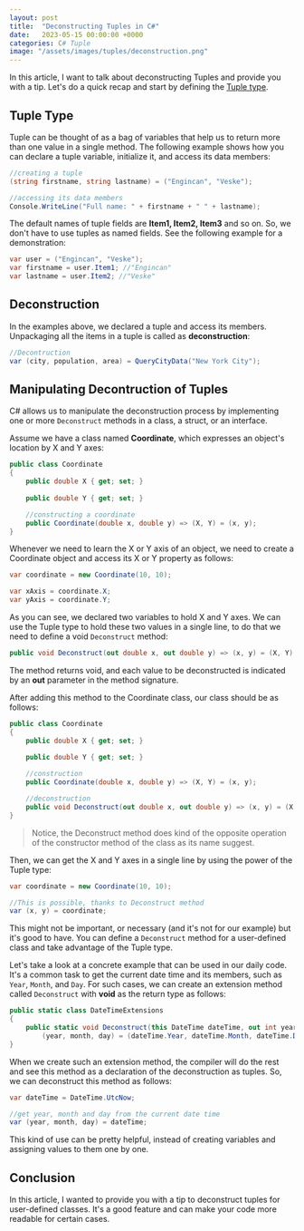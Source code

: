 ```yaml
---
layout: post
title:  "Deconstructing Tuples in C#"
date:   2023-05-15 00:00:00 +0000
categories: C# Tuple
image: "/assets/images/tuples/deconstruction.png"
---
```


In this article, I want to talk about deconstructing Tuples and provide you with a tip. Let's do a quick recap and start by defining the [Tuple type](https://learn.microsoft.com/en-us/dotnet/csharp/language-reference/builtin-types/value-tuples).

## Tuple Type

Tuple can be thought of as a bag of variables that help us to return more than one value in a single method. The following example shows how you can declare a tuple variable, initialize it, and access its data members:

```csharp
//creating a tuple
(string firstname, string lastname) = ("Engincan", "Veske");

//accessing its data members
Console.WriteLine("Full name: " + firstname + " " + lastname);
```

The default names of tuple fields are **Item1, Item2, Item3** and so on. So, we don't have to use tuples as named fields. See the following example for a demonstration:

```csharp
var user = ("Engincan", "Veske");
var firstname = user.Item1; //"Engincan"
var lastname = user.Item2; //"Veske"
```

## Deconstruction

In the examples above, we declared a tuple and access its members. Unpackaging all the items in a tuple is called as **deconstruction**:

```csharp
//Decontruction
var (city, population, area) = QueryCityData("New York City");
```

## Manipulating Decontruction of Tuples

C# allows us to manipulate the deconstruction process by implementing one or more `Deconstruct` methods in a class, a struct, or an interface. 

Assume we have a class named **Coordinate**, which expresses an object's location by X and Y axes:

```csharp
public class Coordinate
{
    public double X { get; set; }
    
    public double Y { get; set; }

    //constructing a coordinate
    public Coordinate(double x, double y) => (X, Y) = (x, y);
}
```

Whenever we need to learn the X or Y axis of an object, we need to create a Coordinate object and access its X or Y property as follows:

```csharp
var coordinate = new Coordinate(10, 10);

var xAxis = coordinate.X;
var yAxis = coordinate.Y;
```

As you can see, we declared two variables to hold X and Y axes. We can use the Tuple type to hold these two values in a single line, to do that we need to define a void `Deconstruct` method:

```csharp
public void Deconstruct(out double x, out double y) => (x, y) = (X, Y);
```

The method returns void, and each value to be deconstructed is indicated by an **out** parameter in the method signature. 

After adding this method to the Coordinate class, our class should be as follows:

```csharp
public class Coordinate
{
    public double X { get; set; }
    
    public double Y { get; set; }

    //construction
    public Coordinate(double x, double y) => (X, Y) = (x, y);

    //deconstruction
    public void Deconstruct(out double x, out double y) => (x, y) = (X, Y);
}
```

> Notice, the Deconstruct method does kind of the opposite operation of the constructor method of the class as its name suggest.

Then, we can get the X and Y axes in a single line by using the power of the Tuple type:

```csharp
var coordinate = new Coordinate(10, 10);

//This is possible, thanks to Deconstruct method
var (x, y) = coordinate;
```

This might not be important, or necessary (and it's not for our example) but it's good to have. You can define a `Deconstruct` method for a user-defined class and take advantage of the Tuple type.

Let's take a look at a concrete example that can be used in our daily code. It's a common task to get the current date time and its members, such as `Year`, `Month`, and `Day`. For such cases, we can create an extension method called `Deconstruct` with **void** as the return type as follows:

```csharp
public static class DateTimeExtensions
{
    public static void Deconstruct(this DateTime dateTime, out int year, out int month, out int day) =>
        (year, month, day) = (dateTime.Year, dateTime.Month, dateTime.Day);
}
```

When we create such an extension method, the compiler will do the rest and see this method as a declaration of the deconstruction as tuples. So, we can deconstruct this method as follows:

```csharp
var dateTime = DateTime.UtcNow;

//get year, month and day from the current date time
var (year, month, day) = dateTime;
```

This kind of use can be pretty helpful, instead of creating variables and assigning values to them one by one.

## Conclusion

In this article, I wanted to provide you with a tip to deconstruct tuples for user-defined classes. It's a good feature and can make your code more readable for certain cases. 